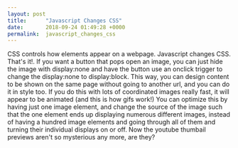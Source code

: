 ```yaml
---
layout: post
title:      "Javascript Changes CSS"
date:       2018-09-24 01:49:28 +0000
permalink:  javascript_changes_css
---
```



CSS controls how elements appear on a webpage. Javascript changes CSS. That's it!. If you want a button that pops open an image, you can just hide the image with display:none and have the button use an onclick trigger to change the display:none to display:block. This way, you can design content to be shown on the same page without going to another url, and you can do it in style too. If you do this with lots of coordinated images really fast, it will appear to be animated (and this is how gifs work!) You can optimize this by having just one image element, and change the source of the image such that the one element ends up displaying numerous different images, instead of having a hundred image elements and going through all of them and turning their individual displays on or off. Now the youtube thumbail previews  aren't so mysterious any more, are they?

